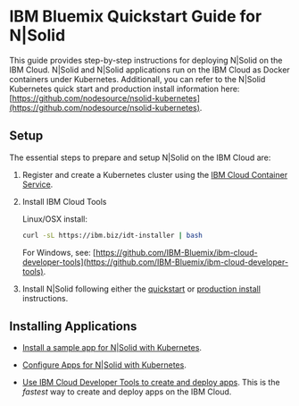 # IBM Bluemix Quickstart Guide for N|Solid

This guide provides step-by-step instructions for deploying N|Solid on the IBM Cloud. N|Solid and N|Solid applications run on the IBM Cloud as Docker containers under Kubernetes. Additionall, you can refer to the N|Solid Kubernetes quick start and production install information here: [https://github.com/nodesource/nsolid-kubernetes](https://github.com/nodesource/nsolid-kubernetes).

## Setup

The essential steps to prepare and setup N|Solid on the IBM Cloud are:

1. Register and create a Kubernetes cluster using the 
[IBM Cloud Container Service](https://www.ibm.com/cloud-computing/bluemix/containers).

1. Install IBM Cloud Tools 
    
    Linux/OSX install:
    ```bash
    curl -sL https://ibm.biz/idt-installer | bash
    ```
    For Windows, see: 
    [https://github.com/IBM-Bluemix/ibm-cloud-developer-tools](https://github.com/IBM-Bluemix/ibm-cloud-developer-tools).

1. Install N|Solid following either the [quickstart](https://github.com/nodesource/nsolid-kubernetes/blob/master/README.md/#a2) or [production install](https://github.com/nodesource/nsolid-kubernetes/blob/master/README.md/#a6) instructions. 

## Installing Applications

- [Install a sample app for N|Solid with Kubernetes](https://github.com/nodesource/nsolid-kubernetes/blob/master/README.md/#a5).

- [Configure Apps for N|Solid with Kubernetes](https://github.com/nodesource/nsolid-kubernetes/blob/master/README.md/#a16).

- [Use IBM Cloud Developer Tools to create and deploy apps](https://developer.ibm.com/node/cloud/). This is the *fastest* way to create and deploy apps on the IBM Cloud.
